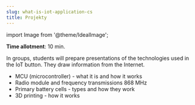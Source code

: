 ```yaml
---
slug: what-is-iot-application-cs
title: Projekty
---
```

import Image from '@theme/IdealImage';

**Time allotment**: 10 min. 

In groups, students will prepare presentations of the technologies used in the IoT button. They draw information from the Internet.
* MCU (microcontroller) - what it is and how it works
* Radio module and frequency transmissions 868 MHz
* Primary battery cells - types and how they work
* 3D printing - how it works